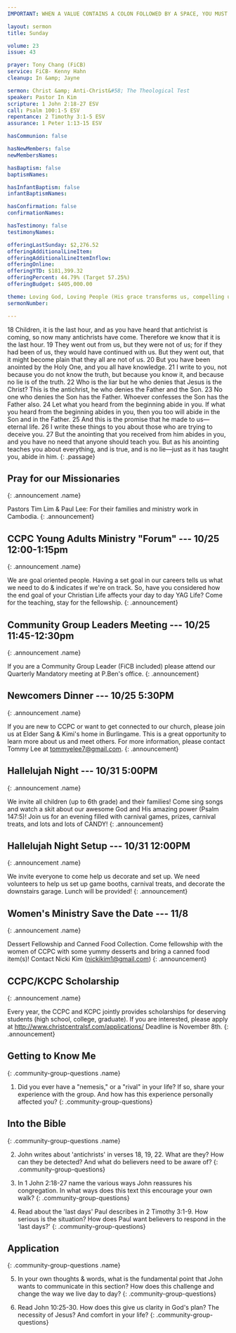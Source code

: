 ```yaml
---
IMPORTANT: WHEN A VALUE CONTAINS A COLON FOLLOWED BY A SPACE, YOU MUST USE &#58;

layout: sermon
title: Sunday

volume: 23
issue: 43

prayer: Tony Chang (FiCB)
service: FiCB- Kenny Hahn
cleanup: In &amp; Jayne

sermon: Christ &amp; Anti-Christ&#58; The Theological Test
speaker: Pastor In Kim
scripture: 1 John 2:18-27 ESV
call: Psalm 100:1-5 ESV
repentance: 2 Timothy 3:1-5 ESV
assurance: 1 Peter 1:13-15 ESV

hasCommunion: false

hasNewMembers: false
newMembersNames:

hasBaptism: false
baptismNames: 

hasInfantBaptism: false
infantBaptismNames: 

hasConfirmation: false
confirmationNames: 

hasTestimony: false
testimonyNames:

offeringLastSunday: $2,276.52
offeringAdditionalLineItem: 
offeringAdditionalLineItemInflow: 
offeringOnline: 
offeringYTD: $181,399.32
offeringPercent: 44.79% (Target 57.25%)
offeringBudget: $405,000.00

theme: Loving God, Loving People (His grace transforms us, compelling us to love others)
sermonNumber: 

---
```


18 Children, it is the last hour, and as you have heard that antichrist is coming, so now many antichrists have come. Therefore we know that it is the last hour. 19 They went out from us, but they were not of us; for if they had been of us, they would have continued with us. But they went out, that it might become plain that they all are not of us. 20 But you have been anointed by the Holy One, and you all have knowledge. 21 I write to you, not because you do not know the truth, but because you know it, and because no lie is of the truth. 22 Who is the liar but he who denies that Jesus is the Christ? This is the antichrist, he who denies the Father and the Son. 23 No one who denies the Son has the Father. Whoever confesses the Son has the Father also. 24 Let what you heard from the beginning abide in you. If what you heard from the beginning abides in you, then you too will abide in the Son and in the Father. 25 And this is the promise that he made to us—eternal life. 26 I write these things to you about those who are trying to deceive you. 27 But the anointing that you received from him abides in you, and you have no need that anyone should teach you. But as his anointing teaches you about everything, and is true, and is no lie—just as it has taught you, abide in him.
{: .passage}



## Pray for our Missionaries
{: .announcement .name}

Pastors Tim Lim &amp; Paul Lee: For their families and ministry work in Cambodia.
{: .announcement}

## CCPC Young Adults Ministry "Forum" --- 10/25 12:00-1:15pm
{: .announcement .name}

We are goal oriented people. Having a set goal in our careers tells us what we need to do & indicates if we're on track. So, have you considered how the end goal of your Christian Life affects your day to day YAG Life? Come for the teaching, stay for the fellowship.
{: .announcement}

## Community Group Leaders Meeting --- 10/25 11:45-12:30pm
{: .announcement .name}

If you are a Community Group Leader (FiCB included) please attend our Quarterly Mandatory meeting at P.Ben's office.
{: .announcement}

## Newcomers Dinner --- 10/25 5:30PM
{: .announcement .name}

If you are new to CCPC or want to get connected to our church, please join us at Elder Sang & Kimi's home in Burlingame. This is a great opportunity to learn more about us and meet others. For more information, please contact Tommy Lee at tommyelee7@gmail.com.
{: .announcement}

## Hallelujah Night --- 10/31 5:00PM
{: .announcement .name}

We invite all children (up to 6th grade) and their families! Come sing songs and watch a skit about our awesome God and His amazing power (Psalm 147:5)! Join us for an evening filled with carnival games, prizes, carnival treats, and lots and lots of CANDY!
{: .announcement}

## Hallelujah Night Setup --- 10/31 12:00PM
{: .announcement .name}

We invite everyone to come help us decorate and set up. We need volunteers to help us set up game booths, carnival treats, and decorate the downstairs garage. Lunch will be provided! 
{: .announcement}

## Women's Ministry Save the Date --- 11/8
{: .announcement .name}

Dessert Fellowship and Canned Food Collection. Come fellowship with the women of CCPC with some yummy desserts and bring a canned food item(s)! Contact Nicki Kim (nickikim1@gmail.com)
{: .announcement}

## CCPC/KCPC Scholarship
{: .announcement .name}

Every year, the CCPC and KCPC jointly provides scholarships for deserving students (high school, college, graduate). If you are interested, please apply at http://www.christcentralsf.com/applications/
Deadline is November 8th.
{: .announcement}

<!-- 
## Sign up for Community Group
{: .announcement .name}

Community Groups are where members of our church gather during the mid-week to study the Bible, share fellowship in Christ, prayerfully carry one another's burdens, and give thanks to our God. You can register online at christcentralsf.com/applications. If you have any questions, please email office@christcentralsf.com.
{: .announcement}

## Giving at Christ Central
{: .announcement .name}

You now have the option of donating and providing offering to the church online by clicking on the giving link at christcentralsf.com. Refer to the FAQ section of the site for more information. Contact Billy Kim or email give@christcentral.com.
{: .announcement} 
-->


## Getting to Know Me
{: .community-group-questions .name}

1) Did you ever have a "nemesis," or a "rival" in your life? If so, share your experience with the group. And how has this experience personally affected you?
{: .community-group-questions}

## Into the Bible
{: .community-group-questions .name}

2) John writes about 'antichrists' in verses 18, 19, 22. What are they? How can they be detected? And what do believers need to be aware of?
{: .community-group-questions}

3) In 1 John 2:18-27 name the various ways John reassures his congregation. In what ways does this text this encourage your own walk?
{: .community-group-questions}

4) Read about the 'last days' Paul describes in 2 Timothy 3:1-9. How serious is the situation? How does Paul want believers to respond in the 'last days?'
{: .community-group-questions}

## Application
{: .community-group-questions .name}

5) In your own thoughts &amp; words, what is the fundamental point that John wants to communicate in this section? How does this challenge and change the way we live day to day?
{: .community-group-questions}

6) Read John 10:25-30. How does this give us clarity in God's plan? The necessity of Jesus? And comfort in your life?
{: .community-group-questions}

 